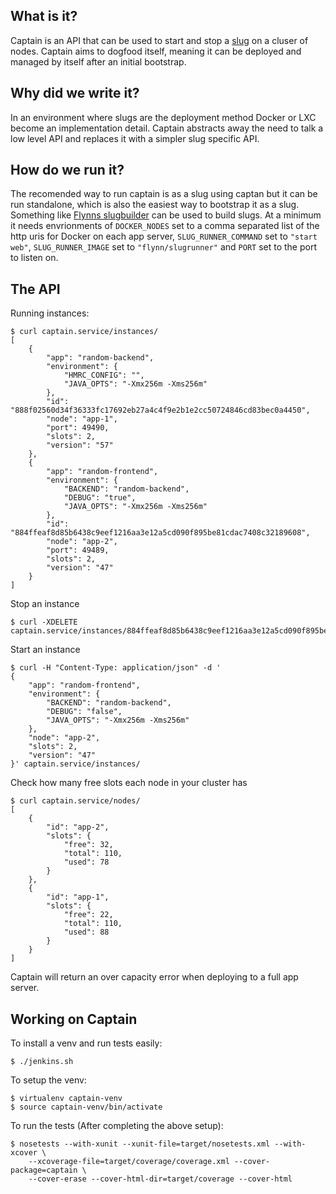 ## What is it?

Captain is an API that can be used to start and stop a [slug](https://devcenter.heroku.com/articles/slug-compiler) on a cluser of nodes.
Captain aims to dogfood itself, meaning it can be deployed and managed by itself after an initial bootstrap.

## Why did we write it?

In an environment where slugs are the deployment method Docker or LXC become an implementation detail.
Captain abstracts away the need to talk a low level API and replaces it with a simpler slug specific API.

## How do we run it?

The recomended way to run captain is as a slug using captan but it can be run standalone, which is also the easiest way to bootstrap it as a slug. Something like [Flynns slugbuilder](https://github.com/flynn-archive/slugrunner) can be used to build slugs.
At a minimum it needs envrionments of `DOCKER_NODES` set to a comma separated list of the http uris for Docker on each app server, `SLUG_RUNNER_COMMAND` set to `"start web"`, `SLUG_RUNNER_IMAGE` set to `"flynn/slugrunner"` and `PORT` set to the port to listen on.

## The API

Running instances:
```
$ curl captain.service/instances/
[
    {
        "app": "random-backend", 
        "environment": {
            "HMRC_CONFIG": "", 
            "JAVA_OPTS": "-Xmx256m -Xms256m"
        }, 
        "id": "888f02560d34f36333fc17692eb27a4c4f9e2b1e2cc50724846cd83bec0a4450", 
        "node": "app-1", 
        "port": 49490, 
        "slots": 2, 
        "version": "57"
    }, 
    {
        "app": "random-frontend", 
        "environment": {
            "BACKEND": "random-backend",
            "DEBUG": "true",
            "JAVA_OPTS": "-Xmx256m -Xms256m"
        }, 
        "id": "884ffeaf8d85b6438c9eef1216aa3e12a5cd090f895be81cdac7408c32189608", 
        "node": "app-2", 
        "port": 49489,
        "slots": 2, 
        "version": "47"
    }
]
```

Stop an instance
```
$ curl -XDELETE captain.service/instances/884ffeaf8d85b6438c9eef1216aa3e12a5cd090f895be81cdac7408c32189608
```

Start an instance
```
$ curl -H "Content-Type: application/json" -d '
{
    "app": "random-frontend", 
    "environment": {
        "BACKEND": "random-backend",
        "DEBUG": "false",
        "JAVA_OPTS": "-Xmx256m -Xms256m"
    }, 
    "node": "app-2", 
    "slots": 2, 
    "version": "47"
}' captain.service/instances/
```

Check how many free slots each node in your cluster has
```
$ curl captain.service/nodes/
[
    {
        "id": "app-2", 
        "slots": {
            "free": 32, 
            "total": 110, 
            "used": 78
        }
    }, 
    {
        "id": "app-1", 
        "slots": {
            "free": 22, 
            "total": 110, 
            "used": 88
        }
    }
]
```
Captain will return an over capacity error when deploying to a full app server.

## Working on Captain

To install a venv and run tests easily:

```
$ ./jenkins.sh
```

To setup the venv:

```
$ virtualenv captain-venv
$ source captain-venv/bin/activate
```

To run the tests (After completing the above setup):

```
$ nosetests --with-xunit --xunit-file=target/nosetests.xml --with-xcover \
    --xcoverage-file=target/coverage/coverage.xml --cover-package=captain \
    --cover-erase --cover-html-dir=target/coverage --cover-html
```
